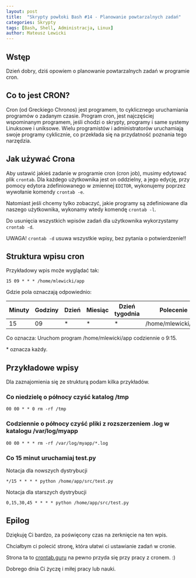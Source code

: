 ```yaml
---
layout: post
title:  "Skrypty powłoki Bash #14 - Planowanie powtarzalnych zadań"
categories: Skrypty
tags: [Bash, Shell, Administracja, Linux]
author: Mateusz Lewicki
---
```

## Wstęp

Dzień dobry, dziś opowiem o planowanie powtarzalnych zadań w programie cron.

## Co to jest CRON?

Cron (od Greckiego Chronos) jest programem, to cyklicznego uruchamiania programów o zadanym czasie. Program cron, jest najczęściej wspominanym programem, jeśli chodzi o skrypty, programy i same systemy Linuksowe i uniksowe. Wielu programistów i administratorów uruchamiają swoje programy cyklicznie, co przekłada się na przydatność poznania tego narzędzia.

## Jak używać Crona

Aby ustawić jakieś zadanie w programie cron  (cron job), musimy edytować plik `crontab`. Dla każdego użytkownika jest on oddzielny, a jego edycję, przy pomocy edytora zdefiniowanego w zmiennej `EDITOR`, wykonujemy poprzez wywołanie komendy `crontab -e`.

Natomiast jeśli chcemy tylko zobaczyć, jakie programy są zdefiniowane dla naszego użytkownika, wykonamy wtedy komendę `crontab -l`.

Do usunięcia wszystkich wpisów zadań dla użytkownika wykorzystamy `crontab -d`.

UWAGA!  `crontab -d` usuwa wszystkie wpisy, bez pytania o potwierdzenie!!

## Struktura wpisu cron

Przykładowy wpis może wyglądać tak:

`15 09 * * * /home/mlewicki/app`

Gdzie pola oznaczają odpowiednio:

|Minuty|Godziny|Dzień|Miesiąc|Dzień tygodnia|Polecenie|
|---|---|---|---|---|---|
|15|09|\*|\*|\*|/home/mlewicki/app|

Co oznacza: Uruchom program /home/mlewicki/app codziennie o 9:15. 

\* oznacza każdy.

## Przykładowe wpisy

Dla zaznajomienia się ze strukturą podam kilka przykładów.

### Co niedzielę o północy czyść katalog /tmp

`00 00 * * 0 rm -rf /tmp` 

### Codziennie o północy czyść pliki z rozszerzeniem .log w katalogu /var/log/myapp

`00 00 * * * rm -rf /var/log/myapp/*.log`

### Co 15 minut uruchamiaj test.py

Notacja dla nowszych dystrybucji

`*/15 * * * * python /home/app/src/test.py`

Notacja dla starszych dystrybucji

`0,15,30,45 * * * * python /home/app/src/test.py`

## Epilog

Dziękuję Ci bardzo, za poświęcony czas na zerknięcie na ten wpis.

Chciałbym ci polecić stronę, która ułatwi ci ustawianie zadań w cronie. 

Strona ta to [crontab.guru]([https://crontab.guru/](https://crontab.guru/)) na pewno przyda się przy pracy z cronem. :)

Dobrego dnia Ci życzę i miłej pracy lub nauki.